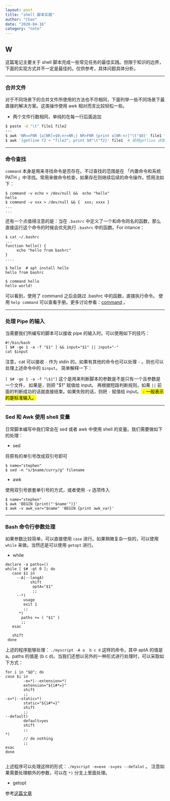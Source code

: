 ```yaml
---
layout: post
title: "shell 脚本实践"
author: "Chan"
date: "2020-04-16"
category: "note"
---
```


## W

这篇笔记主要关于 shell 脚本完成一些常见任务的最佳实践。但限于知识的边界，下面的实现方式并不一定是最佳的。仅供参考，具体问题具体分析。

---

### 合并文件

对于不同场景下的合并文件所使用的方法也不尽相同，下面列举一些不同场景下最直接的解决方案。这类操作使用 awk 相对而言比较轻松一些。

+ 两个文件行数相同，单纯的在每一行后面追加

```bash
$ paste -d "\t" file1 file2
---
$ awk 'NR==FNR {a[NR]=$0;nr=NR;} NR>FNR {print a[NR-nr]"\t"$0}' file1 file2
$ awk '{getline f2 < "file2"; print $0"\t"f2}' file1  # 使用getline 读取文件
```

---

### 命令查找

`command` 本身是用来寻找命令是否存在。不过查找的范围是在 「内置命令和系统 PATH 」中寻找。常用来做命令检查，如果存在则继续后续的命令操作。惯用法如下：

```shell
$ command -v echo > /dev/null &&  echo "hello"
hello
$ command -v xxx > /dev/null && {  xxx; xxxx }
...
...
```

还有一个点值得注意的是：当在 `.bashrc` 中定义了一个和命令同名的函数，那么直接运行这个命令的时候会优先执行 `.bashrc` 中的函数。For intance：

```shell
$ cat ~/.bashrc
...
function hello() {
	 echo "hello from bashrc"
}
....

$ hello  # apt install hello
hello from bashrc

$ command hello
hello world!
```

可以看到，使用了 command 之后会跳过 .bashrc 中的函数，直接执行命令。 使用 `help command`  可以查看手册。更多讨论参看：[command](https://askubuntu.com/questions/512770/what-is-use-of-command-command) 。

---

### 处理 Pipe 的输入

当需要我们所编写的脚本可以接收 pipe 的输入时。可以使用如下的技巧：

```shell
#!/bin/bash
[ $# -ge 1 -a -f "$1" ] && input="$1" || input="-"
cat $input
```

注意，cat 可以接收 `-`  作为 stdin 的。如果有其他的命令也可以处理 `-` 。则也可以处理上述命令中的 `$input`。 简单解释一下：

`[ $# -ge 1 -a -f "\$1"]`  这个是用来判断脚本的参数是不是只有一个且参数是一个文件， 如果是，则把 "$1" 赋值给 input。 再根据短路判断规则，如果 `||` 前面的判断成功的话就直接结束。如果失败的话，则把 `-` 赋值给 input。<mark> `-` 一般表示的是标准输入。</mark>

---

### Sed 和 Awk 使用 shell 变量

日常脚本编写中我们常会在 sed 或者 awk 中使用 shell 的变量。我们需要做如下的处理：

+ sed

将原有的单引号改成双引号即可

```shell
$ name="stephen"
$ sed -n "s/$name/curry/g" filename
```

+ awk

使用双引号嵌套单引号的方式，或者使用 `-v` 选项传入

```shell 
$ name="stephen"
$ awk 'BEGIN {print("'$name'")}'
$ awk -v awk_var="$name" 'BEGIN {print awk_var}'
```

---

### Bash 命令行参数处理

如果参数比较简单，可以直接使用  `case`  进行。如果稍微复杂一些的，可以使用  `while` 来做。当然还是可以使用 `getopt` 进行。

+ while 

```shell
declare -a paths=()
while [ $# -gt 0 ]; do 
   case $1 in
   	 --A|--longA)
     	   shift
   	 		optA="$1"
   	 		;;
   	 --*)
   	    usage
   	    exit 1
   	    ;;
   	  *)
   	   paths += ( "$1" )
   	   ;;
   esac
   
   shift
 done
```

上述的程序能够处理： `./myscript -A a  b c d`  这样的命令，其中 aptA 的值是 a。paths 的值是 (b c d)。当我们还想以另外的一种形式进行处理时，可以采取如下方式：

```shell
for i in "$@"; do
case $i in
		-e=*|--extension=*)
		extension="${i#*=}"
		shift
		;;
-s=*|--static=*)
		static="${i#*=}"
		shift
		;;
--default)
		default=yes
		shift
		;;
*)
		// do nothing
		;;
esac
done
	   		
```

上述程序可以处理这样的形式：`./myscript -e=exe -s=yes --defalut`  。 注意如果需要处理额外的参数，可以在 `*)`  分支上里面处理。

+ getopt

参考[这篇文章](https://www.aplawrence.com/Unix/getopts.html)